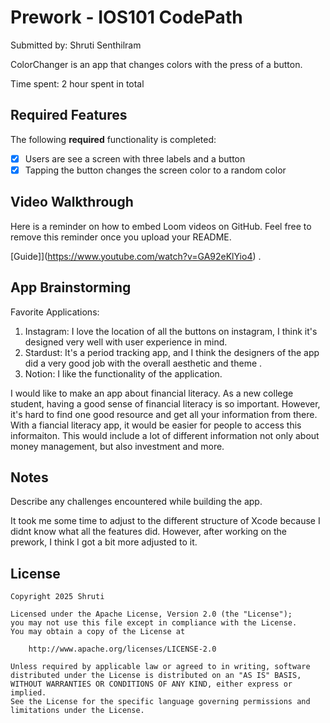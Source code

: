 # Prework - IOS101 CodePath

Submitted by: Shruti Senthilram

ColorChanger is an app that changes colors with the press of a button.

Time spent: 2 hour spent in total

## Required Features

The following **required** functionality is completed:

- [x] Users are see a screen with three labels and a button
- [x] Tapping the button changes the screen color to a random color
 
## Video Walkthrough

Here is a reminder on how to embed Loom videos on GitHub. Feel free to remove this reminder once you upload your README. 

[Guide]](https://www.youtube.com/watch?v=GA92eKlYio4) .

## App Brainstorming 

Favorite Applications: 
1. Instagram: I love the location of all the buttons on instagram, I think it's designed very well with user experience in mind.
2. Stardust: It's a period tracking app, and I think the designers of the app did a very good job with the overall aesthetic and theme .
3. Notion: I like the functionality of the application.

I would like to make an app about financial literacy. As a new college student, having a good sense of financial literacy is so important. 
However, it's hard to find one good resource and get all your information from there. With a fiancial literacy app, it would be easier for people to 
access this informaiton. This would include a lot of different information not only about money management, but also investment and more.

## Notes

Describe any challenges encountered while building the app.

It took me some time to adjust to the different structure of Xcode because I didnt know what all the features did. 
However, after working on the prework, I think I got a bit more adjusted to it. 

## License

    Copyright 2025 Shruti

    Licensed under the Apache License, Version 2.0 (the "License");
    you may not use this file except in compliance with the License.
    You may obtain a copy of the License at

        http://www.apache.org/licenses/LICENSE-2.0

    Unless required by applicable law or agreed to in writing, software
    distributed under the License is distributed on an "AS IS" BASIS,
    WITHOUT WARRANTIES OR CONDITIONS OF ANY KIND, either express or implied.
    See the License for the specific language governing permissions and
    limitations under the License.
